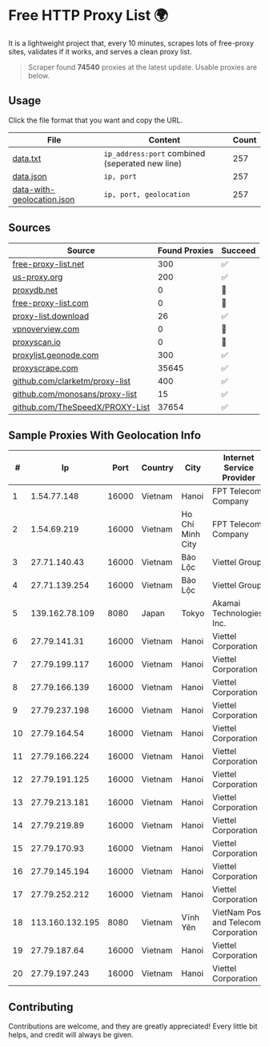 
# Free HTTP Proxy List 🌍

It is a lightweight project that, every 10 minutes, scrapes lots of free-proxy sites, validates if it works, and serves a clean proxy list.


> Scraper found **74540** proxies at the latest update. Usable proxies are below.

## Usage

Click the file format that you want and copy the URL.


|File|Content|Count|
|----|-------|-----|
|[data.txt](https://raw.githubusercontent.com/themiralay/Proxy-List-World/master/data.txt)|`ip_address:port` combined (seperated new line)|257|
|[data.json](https://raw.githubusercontent.com/themiralay/Proxy-List-World/master/data.json)|`ip, port`|257|
|[data-with-geolocation.json](https://raw.githubusercontent.com/themiralay/Proxy-List-World/master/data-with-geolocation.json)|`ip, port, geolocation`|257|

## Sources

|Source|Found Proxies|Succeed|
|------|-------------|-------|
|[free-proxy-list.net](https://free-proxy-list.net)|300|✅|
|[us-proxy.org](https://www.us-proxy.org)|200|✅|
|[proxydb.net](http://proxydb.net)|0|🚫|
|[free-proxy-list.com](https://free-proxy-list.com/?page=&port=&type%5B%5D=http&type%5B%5D=https&up_time=0&search=Search)|0|🚫|
|[proxy-list.download](https://www.proxy-list.download/HTTP)|26|✅|
|[vpnoverview.com](https://vpnoverview.com/privacy/anonymous-browsing/free-proxy-servers)|0|🚫|
|[proxyscan.io](https://www.proxyscan.io)|0|🚫|
|[proxylist.geonode.com](https://proxylist.geonode.com/api/proxy-list?limit=300&page=1&sort_by=lastChecked&sort_type=desc&protocols=http,https)|300|✅|
|[proxyscrape.com](https://api.proxyscrape.com/v2/?request=displayproxies&protocol=http&timeout=10000&country=all&ssl=all&anonymity=all)|35645|✅|
|[github.com/clarketm/proxy-list](https://raw.githubusercontent.com/clarketm/proxy-list/master/proxy-list-raw.txt)|400|✅|
|[github.com/monosans/proxy-list](https://raw.githubusercontent.com/monosans/proxy-list/main/proxies/http.txt)|15|✅|
|[github.com/TheSpeedX/PROXY-List](https://raw.githubusercontent.com/TheSpeedX/PROXY-List/master/http.txt)|37654|✅|


## Sample Proxies With Geolocation Info

|#|Ip|Port|Country|City|Internet Service Provider|
|-|--|----|-------|----|-------------------------|
|1|1.54.77.148|16000|Vietnam|Hanoi|FPT Telecom Company|
|2|1.54.69.219|16000|Vietnam|Ho Chi Minh City|FPT Telecom Company|
|3|27.71.140.43|16000|Vietnam|Bảo Lộc|Viettel Group|
|4|27.71.139.254|16000|Vietnam|Bảo Lộc|Viettel Group|
|5|139.162.78.109|8080|Japan|Tokyo|Akamai Technologies, Inc.|
|6|27.79.141.31|16000|Vietnam|Hanoi|Viettel Corporation|
|7|27.79.199.117|16000|Vietnam|Hanoi|Viettel Corporation|
|8|27.79.166.139|16000|Vietnam|Hanoi|Viettel Corporation|
|9|27.79.237.198|16000|Vietnam|Hanoi|Viettel Corporation|
|10|27.79.164.54|16000|Vietnam|Hanoi|Viettel Corporation|
|11|27.79.166.224|16000|Vietnam|Hanoi|Viettel Corporation|
|12|27.79.191.125|16000|Vietnam|Hanoi|Viettel Corporation|
|13|27.79.213.181|16000|Vietnam|Hanoi|Viettel Corporation|
|14|27.79.219.89|16000|Vietnam|Hanoi|Viettel Corporation|
|15|27.79.170.93|16000|Vietnam|Hanoi|Viettel Corporation|
|16|27.79.145.194|16000|Vietnam|Hanoi|Viettel Corporation|
|17|27.79.252.212|16000|Vietnam|Hanoi|Viettel Corporation|
|18|113.160.132.195|8080|Vietnam|Vĩnh Yên|VietNam Post and Telecom Corporation|
|19|27.79.187.64|16000|Vietnam|Hanoi|Viettel Corporation|
|20|27.79.197.243|16000|Vietnam|Hanoi|Viettel Corporation|



## Contributing

Contributions are welcome, and they are greatly appreciated! Every
little bit helps, and credit will always be given.

